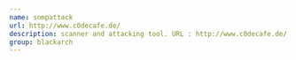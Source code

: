 ```yaml
---
name: snmpattack
url: http://www.c0decafe.de/
description: scanner and attacking tool. URL : http://www.c0decafe.de/ Groups : blackarch blackarch-networking blackarch-scanner
group: blackarch
---
```

